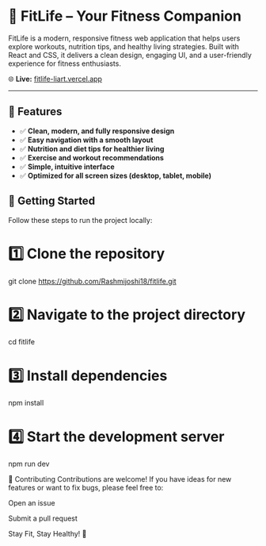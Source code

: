 # 🌟 FitLife – Your Fitness Companion

FitLife is a modern, responsive fitness web application that helps users explore workouts, nutrition tips, and healthy living strategies. Built with React and CSS, it delivers a clean design, engaging UI, and a user-friendly experience for fitness enthusiasts.

🌐 **Live:** [fitlife-liart.vercel.app](https://fitlife-liart.vercel.app)

---

## 🚀 Features

- ✅ **Clean, modern, and fully responsive design**
- ✅ **Easy navigation with a smooth layout**
- ✅ **Nutrition and diet tips for healthier living**
- ✅ **Exercise and workout recommendations**
- ✅ **Simple, intuitive interface**
- ✅ **Optimized for all screen sizes (desktop, tablet, mobile)**



## 🚀 Getting Started

Follow these steps to run the project locally:

  # 1️⃣ Clone the repository
git clone https://github.com/Rashmijoshi18/fitlife.git

# 2️⃣ Navigate to the project directory
cd fitlife

# 3️⃣ Install dependencies
npm install

# 4️⃣ Start the development server
npm run dev




🤝 Contributing
Contributions are welcome!
If you have ideas for new features or want to fix bugs, please feel free to:

Open an issue

Submit a pull request

Stay Fit, Stay Healthy! 💪

                                                          

                

